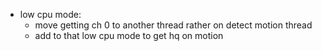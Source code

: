 - low cpu mode:
    - move getting ch 0 to another thread rather on detect motion thread
    - add to that low cpu mode to get hq on motion
